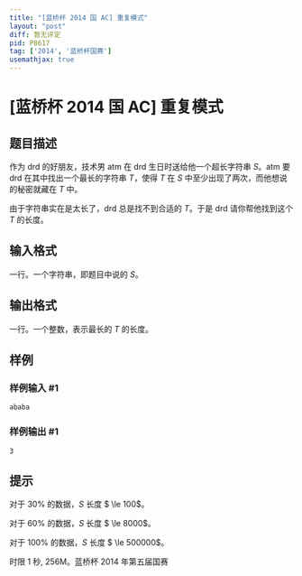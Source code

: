 ```yaml
---
title: "[蓝桥杯 2014 国 AC] 重复模式"
layout: "post"
diff: 暂无评定
pid: P8617
tag: ['2014', '蓝桥杯国赛']
usemathjax: true
---
```


# [蓝桥杯 2014 国 AC] 重复模式
## 题目描述

作为 drd 的好朋友，技术男 atm 在 drd 生日时送给他一个超长字符串 $S$。atm 要 drd 在其中找出一个最长的字符串 $T$，使得 $T$ 在 $S$ 中至少出现了两次，而他想说的秘密就藏在 $T$ 中。

由于字符串实在是太长了，drd 总是找不到合适的 $T$。于是 drd 请你帮他找到这个 $T$ 的长度。
## 输入格式

一行。一个字符串，即题目中说的 $S$。
## 输出格式

一行。一个整数，表示最长的 $T$ 的长度。
## 样例

### 样例输入 #1
```
ababa
```
### 样例输出 #1
```
3
```
## 提示

对于 $30\%$ 的数据，$S$ 长度 $ \le 100$。

对于 $60\%$ 的数据，$S$ 长度 $ \le 8000$。

对于 $100\%$ 的数据，$S$ 长度 $ \le 500000$。

时限 1 秒, 256M。蓝桥杯 2014 年第五届国赛
